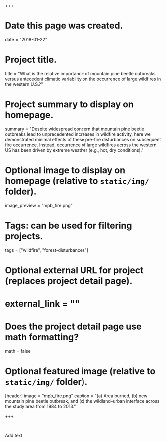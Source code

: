 +++
# Date this page was created.
date = "2018-01-22"

# Project title.
title = "What is the relative importance of mountain pine beetle outbreaks versus antecedent climatic variability on the occurrence of large wildfires in the western U.S.?"

# Project summary to display on homepage.
summary = "Despite widespread concern that mountain pine beetle outbreaks lead to unprecedented increases in wildfire activity, here we demonstrated minimal effects of these pre-fire disturbances on subsequent fire occurrence. Instead, occurrence of large wildfires across the western US has been driven by extreme weather (e.g., hot, dry conditions)."

# Optional image to display on homepage (relative to `static/img/` folder).
image_preview = "mpb_fire.png"

# Tags: can be used for filtering projects.
tags = ["wildfire", "forest-disturbances"]

# Optional external URL for project (replaces project detail page).
# external_link = ""

# Does the project detail page use math formatting?
math = false

# Optional featured image (relative to `static/img/` folder).
[header]
image = "mpb_fire.png"
caption = "(a) Area burned, (b) new mountain pine beetle outbreak, and (c) the wildland–urban interface across the study area from 1984 to 2013."

+++

&nbsp;

Add text

